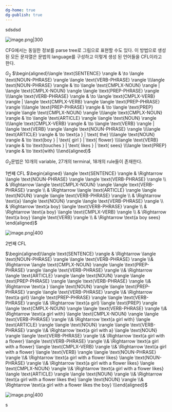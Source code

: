 ```yaml
---
dg-home: true
dg-publish: true
---
```

sdsdsd











![image.png|300](https://i.imgur.com/j3rjn6O.png)

CFG에서는 동일한 정보를 parse tree로 그림으로 표현할 수도 있다. 이 방법으로 생성된 모든 문자열은 문법의 language를 구성하고 이렇게 생성 된 언어들을 CFL이라고 한다. 

$G_2$
$\begin{aligned}\langle \text{SENTENCE} \rangle & \to \langle \text{NOUN-PHRASE} \rangle \langle \text{VERB-PHRASE} \rangle \\\langle \text{NOUN-PHRASE} \rangle & \to \langle \text{CMPLX-NOUN} \rangle | \langle \text{CMPLX-NOUN} \rangle \langle \text{PREP-PHRASE} \rangle \\\langle \text{VERB-PHRASE} \rangle & \to \langle \text{CMPLX-VERB} \rangle | \langle \text{CMPLX-VERB} \rangle \langle \text{PREP-PHRASE} \rangle \\\langle \text{PREP-PHRASE} \rangle & \to \langle \text{PREP} \rangle \langle \text{CMPLX-NOUN} \rangle \\\langle \text{CMPLX-NOUN} \rangle & \to \langle \text{ARTICLE} \rangle \langle \text{NOUN} \rangle \\\langle \text{CMPLX-VERB} \rangle & \to \langle \text{VERB} \rangle | \langle \text{VERB} \rangle \langle \text{NOUN-PHRASE} \rangle \\\langle \text{ARTICLE} \rangle & \to \text{a } | \text{ the} \\\langle \text{NOUN} \rangle & \to \text{boy } | \text{ girl } | \text{ flower} \\\langle \text{VERB} \rangle & \to \text{touches } | \text{ likes } | \text{ sees} \\\langle \text{PREP} \rangle & \to \text{with} \\\end{aligned}$

$G_2$문법은 10개의 variable, 27개의 terminal, 18개의 rule들이 존재한다. 

1번쨰 CFL 
$\begin{aligned} \langle \text{SENTENCE} \rangle & \Rightarrow \langle \text{NOUN-PHRASE} \rangle \langle \text{VERB-PHRASE} \rangle \\ & \Rightarrow \langle \text{CMPLX-NOUN} \rangle \langle \text{VERB-PHRASE} \rangle \\ & \Rightarrow \langle \text{ARTICLE} \rangle \langle \text{NOUN} \rangle \langle \text{VERB-PHRASE} \rangle \\ & \Rightarrow \text{a} \langle \text{NOUN} \rangle \langle \text{VERB-PHRASE} \rangle \\ & \Rightarrow \text{a boy} \langle \text{VERB-PHRASE} \rangle \\ & \Rightarrow \text{a boy} \langle \text{CMPLX-VERB} \rangle \\ & \Rightarrow \text{a boy} \langle \text{VERB} \rangle \\ & \Rightarrow \text{a boy sees} \end{aligned}$

![image.png|400](https://i.imgur.com/JoH6uon.png)

2번째 CFL

$\begin{aligned}\langle \text{SENTENCE} \rangle & \Rightarrow \langle \text{NOUN-PHRASE} \rangle \langle \text{VERB-PHRASE} \rangle \\& \Rightarrow \langle \text{CMPLX-NOUN} \rangle \langle \text{PREP-PHRASE} \rangle \langle \text{VERB-PHRASE} \rangle \\& \Rightarrow \langle \text{ARTICLE} \rangle \langle \text{NOUN} \rangle \langle \text{PREP-PHRASE} \rangle \langle \text{VERB-PHRASE} \rangle \\& \Rightarrow \text{a } \langle \text{NOUN} \rangle \langle \text{PREP-PHRASE} \rangle \langle \text{VERB-PHRASE} \rangle \\& \Rightarrow \text{a girl} \langle \text{PREP-PHRASE} \rangle \langle \text{VERB-PHRASE} \rangle \\& \Rightarrow \text{a girl} \langle \text{PREP} \rangle \langle \text{CMPLX-NOUN} \rangle \langle \text{VERB-PHRASE} \rangle \\& \Rightarrow \text{a girl with} \langle \text{CMPLX-NOUN} \rangle \langle \text{VERB-PHRASE} \rangle \\& \Rightarrow \text{a girl with} \langle \text{ARTICLE} \rangle \langle \text{NOUN} \rangle \langle \text{VERB-PHRASE} \rangle \\& \Rightarrow \text{a girl with a} \langle \text{NOUN} \rangle \langle \text{VERB-PHRASE} \rangle \\& \Rightarrow \text{a girl with a flower} \langle \text{VERB-PHRASE} \rangle \\& \Rightarrow \text{a girl with a flower} \langle \text{CMPLX-VERB} \rangle \\& \Rightarrow \text{a girl with a flower} \langle \text{VERB} \rangle \langle \text{NOUN-PHRASE} \rangle \\& \Rightarrow \text{a girl with a flower likes} \langle \text{NOUN-PHRASE} \rangle \\& \Rightarrow \text{a girl with a flower likes} \langle \text{CMPLX-NOUN} \rangle \\& \Rightarrow \text{a girl with a flower likes} \langle \text{ARTICLE} \rangle \langle \text{NOUN} \rangle \\& \Rightarrow \text{a girl with a flower likes the} \langle \text{NOUN} \rangle \\& \Rightarrow \text{a girl with a flower likes the boy} \\\end{aligned}$

![image.png|400](https://i.imgur.com/XuFtzrp.png)






s